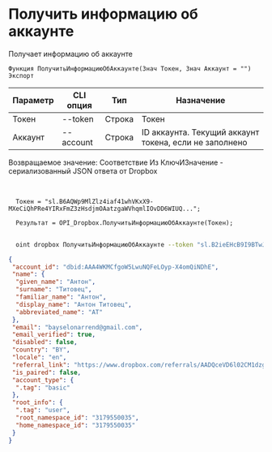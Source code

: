 ﻿---
sidebar_position: 4
---

# Получить информацию об аккаунте
 Получает информацию об аккаунте



`Функция ПолучитьИнформациюОбАккаунте(Знач Токен, Знач Аккаунт = "") Экспорт`

  | Параметр | CLI опция | Тип | Назначение |
  |-|-|-|-|
  | Токен | --token | Строка | Токен |
  | Аккаунт | --account | Строка | ID аккаунта. Текущий аккаунт токена, если не заполнено |

  
  Возвращаемое значение:   Соответствие Из КлючИЗначение - сериализованный JSON ответа от Dropbox

<br/>




```bsl title="Пример кода"
  Токен = "sl.B6AQWp9MlZlz4iaf41whVKxX9-MXeCiQhPRe4YIRxFmZ3zHsdjmOAatzgaWVhqmlIOvDD6WIUQ...";
  
  Результат = OPI_Dropbox.ПолучитьИнформациюОбАккаунте(Токен);
```
        


```sh title="Пример команды CLI"
    
  oint dropbox ПолучитьИнформациюОбАккаунте --token "sl.B2ieEHcB9I9BTwJFjbf_MQtoZMKjGYgkpBqzQkvBfuSz41Qpy5r3d7a4ax22I5ILWhd9KLbN5L..." --account %account%

```

```json title="Результат"
{
 "account_id": "dbid:AAA4WKMCfgoW5LwuNQFeLOyp-X4omQiNDhE",
 "name": {
  "given_name": "Антон",
  "surname": "Титовец",
  "familiar_name": "Антон",
  "display_name": "Антон Титовец",
  "abbreviated_name": "АТ"
 },
 "email": "bayselonarrend@gmail.com",
 "email_verified": true,
 "disabled": false,
 "country": "BY",
 "locale": "en",
 "referral_link": "https://www.dropbox.com/referrals/AADQceVD6l02CM1dzgLM7s_o8gdaPXKc7oM?src=app9-2724483",
 "is_paired": false,
 "account_type": {
  ".tag": "basic"
 },
 "root_info": {
  ".tag": "user",
  "root_namespace_id": "3179550035",
  "home_namespace_id": "3179550035"
 }
}
```
